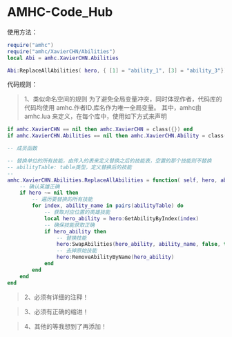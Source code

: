 AMHC-Code_Hub
=============


使用方法：
```Lua
require("amhc")
require("amhc/XavierCHN/Abilities")
local Abi = amhc.XavierCHN.Abilities

Abi:ReplaceAllAbilities( hero, { [1] = "ability_1", [3] = "ability_3"})
```
代码规则：

> 1、类似命名空间的规则
> 为了避免全局变量冲突，同时体现作者，代码库的代码均使用 amhc.作者ID.库名作为唯一全局变量。
> 其中，amhc由amhc.lua 来定义，在每个库中，使用如下方式来声明

```Lua
if amhc.XavierCHN == nil then amhc.XavierCHN = class({}) end
if amhc.XavierCHN.Abilities == nil then amhc.XavierCHN.Ability = class({}) end

-- 成员函数

-- 替换单位的所有技能，由传入的表来定义替换之后的技能表，空置的那个技能则不替换
-- abilityTable: table类型，定义替换后的技能
-- 
amhc.XavierCHN.Abilities.ReplaceAllAbilities = function( self, hero, abilityTable)
    -- 确认英雄正确
    if hero ~= nil then
        -- 遍历要替换的所有技能
        for index, ability_name in pairs(abilityTable) do
            -- 获取对应位置的英雄技能
            local hero_ability = hero:GetAbilityByIndex(index)
            -- 确保技能获取正确
            if hero_ability then
                -- 替换技能
                hero:SwapAbilities(hero_ability, ability_name, false, true)
                -- 去掉原始技能
                hero:RemoveAbilityByName(hero_ability)
            end
        end
    end
end
```
> 2、必须有详细的注释！

> 3、必须有正确的缩进！

> 4、其他的等我想到了再添加！
